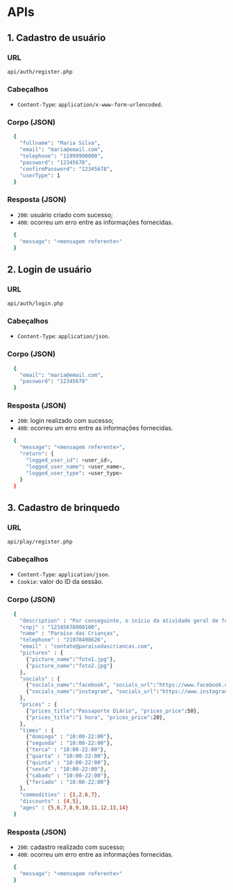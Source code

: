 # APIs

## 1. Cadastro de usuário

### URL

`api/auth/register.php`

### Cabeçalhos

- `Content-Type`: `application/x-www-form-urlencoded`.

### Corpo (JSON)

```bash
  {
    "fullname": "Maria Silva",
    "email": "maria@email.com",
    "telephone": "11999990000",
    "password": "12345678",
    "confirmPassword": "12345678",
    "userType": 1
  }
```

### Resposta (JSON)

- `200`: usuário criado com sucesso;
- `400`: ocorreu um erro entre as informações fornecidas.

```bash
  {
    "message": "<mensagem referente>"
  }
```

## 2. Login de usuário

### URL

`api/auth/login.php`

### Cabeçalhos

- `Content-Type`: `application/json`.

### Corpo (JSON)

```bash
  {
    "email": "maria@email.com",
    "password": "12345678"
  }
```

### Resposta (JSON)

- `200`: login realizado com sucesso;
- `400`: ocorreu um erro entre as informações fornecidas.

```bash
  {
    "message": "<mensagem referente>",
    "return": {
      "logged_user_id": <user_id>,
      "logged_user_name": <user_name>,
      "logged_user_type": <user_type>
    }
  }
```

## 3. Cadastro de brinquedo

### URL

`api/play/register.php`

### Cabeçalhos

- `Content-Type`: `application/json`.
- `Cookie`: valor do ID da sessão.

### Corpo (JSON)

```bash
  {
    "description" : "Por conseguinte, o início da atividade geral de formação de atitudes causa impacto indireto na reavaliação dos métodos utilizados na avaliação de resultados. Evidentemente, o comprometimento entre as equipes talvez venha a ressaltar a relatividade da gestão inovadora da qual fazemos parte",
    "cnpj" : "12345678000100",
    "name" : "Paraíso das Crianças",
    "telephone" : "21978498626",
    "email" : "contato@paraisodascriancas.com",
    "pictures" : {
      {"picture_name":"foto1.jpg"},
      {"picture_name":"foto2.jpg"}
    },
    "socials" : {
      {"socials_name":"facebook", "socials_url":"https://www.facebook.com/paraisodascriancas"},
      {"socials_name":"instagram", "socials_url":"https://www.instagram.com/paraisodascriancas"}
    },
    "prices" : {
      {"prices_title":"Passaporte Diário", "prices_price":50},
      {"prices_title":"1 hora", "prices_price":20},
    },
    "times" : {
      {"domingo" : "10:00-22:00"},
      {"segunda" : "10:00-22:00"},
      {"terca" : "10:00-22:00"},
      {"quarta" : "10:00-22:00"},
      {"quinta" : "10:00-22:00"},
      {"sexta" : "10:00-22:00"},
      {"sabado" : "10:00-22:00"},
      {"feriado" : "10:00-22:00"}
    },
    "commodities" : {1,2,6,7},
    "discounts" : {4,5},
    "ages" : {5,6,7,8,9,10,11,12,13,14}
  }
```

### Resposta (JSON)

- `200`: cadastro realizado com sucesso;
- `400`: ocorreu um erro entre as informações fornecidas.

```bash
  {
    "message": "<mensagem referente>"
  }
  
```
